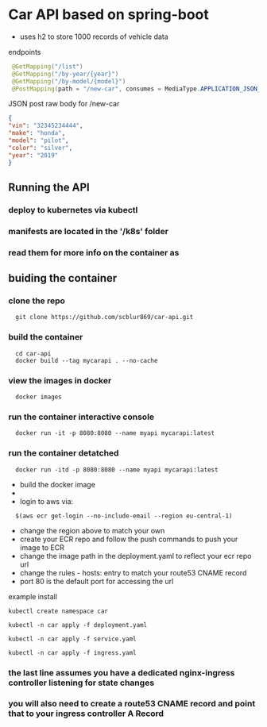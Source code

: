 # Car API based on spring-boot
  * uses h2 to store 1000 records of vehicle data

endpoints

```java
 @GetMapping("/list")
 @GetMapping("/by-year/{year}")
 @GetMapping("/by-model/{model}")
 @PostMapping(path = "/new-car", consumes = MediaType.APPLICATION_JSON_VALUE, produces = "application/json")
```
JSON post raw body for /new-car
 ```json
{
"vin": "32345234444",
"make": "honda",
"model": "pilot",
"color": "silver",
"year": "2019"
}
 ```
## Running the API
 ### deploy to kubernetes via kubectl
 ### manifests are located in the '/k8s' folder
 ### read them for more info on the container as
## buiding the container
### clone the repo
```console
  git clone https://github.com/scblur869/car-api.git
```
### build the container
```console
  cd car-api
  docker build --tag mycarapi . --no-cache
```
### view the images in docker
```console
  docker images
```
### run the container interactive console
```console
  docker run -it -p 8080:8080 --name myapi mycarapi:latest
```
### run the container detatched
```console
  docker run -itd -p 8080:8080 --name myapi mycarapi:latest
```


 * build the docker image
* 
 * login to aws via:
 ```console
   $(aws ecr get-login --no-include-email --region eu-central-1)
 ```
 * change the region above to match your own
 * create your ECR repo and follow the push commands to push your image to ECR
 * change the image path in the deployment.yaml to reflect your ecr repo url
 * change the rules - hosts: entry to match your route53 CNAME record
 * port 80 is the default port for accessing the url


 example install
 ```console
 kubectl create namespace car
 ```
 ```console
 kubectl -n car apply -f deployment.yaml
 ```
 ```console
 kubectl -n car apply -f service.yaml
 ```
 ```console
 kubectl -n car apply -f ingress.yaml
 ```
### the last line assumes you have a dedicated nginx-ingress controller listening for state changes
### you will also need to create a route53 CNAME record and point that to your ingress controller A Record